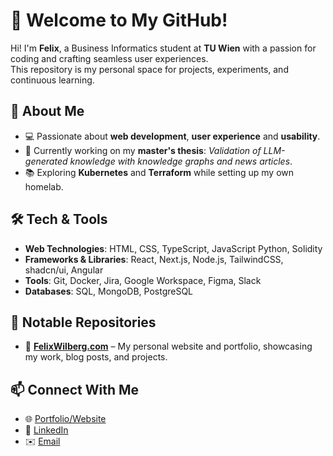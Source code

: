 # 🌟 Welcome to My GitHub!

Hi! I'm **Felix**, a Business Informatics student at **TU Wien** with a passion for coding and crafting seamless user experiences.  
This repository is my personal space for projects, experiments, and continuous learning.

## 🚀 About Me
- 💻 Passionate about **web development**, **user experience** and **usability**.
- 🎯 Currently working on my **master's thesis**: *Validation of LLM-generated knowledge with knowledge graphs and news articles*.
- 📚 Exploring **Kubernetes** and **Terraform** while setting up my own homelab.

## 🛠️ Tech & Tools
- **Web Technologies**: HTML, CSS, TypeScript, JavaScript Python, Solidity
- **Frameworks & Libraries**: React, Next.js, Node.js, TailwindCSS, shadcn/ui, Angular
- **Tools**: Git, Docker, Jira, Google Workspace, Figma, Slack
- **Databases**: SQL, MongoDB, PostgreSQL

## 📂 Notable Repositories
- 🔹 **[FelixWilberg.com](https://felixwilberg.com)** – My personal website and portfolio, showcasing my work, blog posts, and projects.

## 📫 Connect With Me
- 🌐 [Portfolio/Website](https://felixwilberg.com)
- 🔗 [LinkedIn](https://www.linkedin.com/in/felix-wilberg/)
- ✉️ [Email](mailto:felix@felixwilberg.com)  
